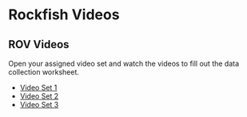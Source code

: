 # Rockfish Videos

## ROV Videos

Open your assigned video set and watch the videos to fill out the data collection worksheet.

* [Video Set 1](./Set1.md)
* [Video Set 2](./Set2.md)
* [Video Set 3](./Set2.md)
